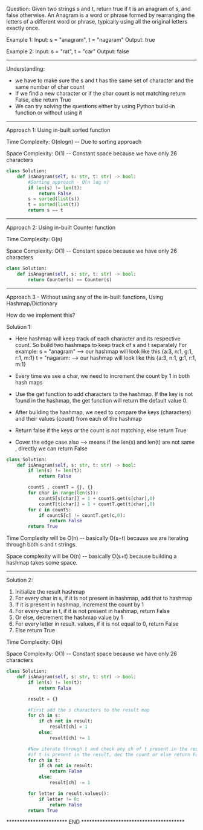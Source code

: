 
Question:
Given two strings s and t, return true if t is an anagram of s, and false otherwise. An Anagram is a word or phrase formed by rearranging the letters 
of a different word or phrase, typically using all the original letters exactly once.

Example 1:
Input: s = "anagram", t = "nagaram"
Output: true

Example 2:
Input: s = "rat", t = "car"
Output: false

***********************************************************************
Understanding:
- we have to make sure the s and t has the same set of character and the same number of char count
- If we find a new character or if the char count is not matching return False, else return True
- We can try solving the questions either by using Python build-in function or without using it

**********************************************************************************
Approach 1: Using in-built sorted function

Time Complexity: O(nlogn) -- Due to sorting approach

Space Complexity: O(1) -- Constant space because we have only 26 characters

```python
class Solution:
    def isAnagram(self, s: str, t: str) -> bool:
        #Sorting approach - O(n log n)
        if len(s) != len(t):
            return False
        s = sorted(list(s)) 
        t = sorted(list(t)) 
        return s == t
```
        
***********************************************************************
Approach 2: Using in-built Counter function

Time Complexity: O(n)

Space Complexity: O(1) -- Constant space because we have only 26 characters

```python
class Solution:
    def isAnagram(self, s: str, t: str) -> bool:
        return Counter(s) == Counter(s)
```

****************************************************************************************
Approach 3 - Without using any of the in-built functions, Using Hashmap/Dictionary

How do we implement this?

Solution 1:
- Here hashmap will keep track of each character and its respective count. So build two hashmaps to keep track of s and t separately
For example: 
s = "anagram" --> our hashmap will look like this {a:3, n:1, g:1, r:1, m:1}
t = "nagaram: --> our hashmap will look like this {a:3, n:1, g:1, r:1, m:1}

- Every time we see a char, we need to increment the count by 1 in both hash maps
- Use the get function to add characters to the hashmap. If the key is not found in the hashmap, the get function will return
  the default value 0.
- After building the hashmap, we need to compare the keys (characters) and their values (count) from each of the hashmap
- Return false if the keys or the count is not matching, else return True
- Cover the edge case also --> means if the len(s) and len(t) are not same , directly we can return False

```python
class Solution:
    def isAnagram(self, s: str, t: str) -> bool:
        if len(s) != len(t):
            return False

        countS , countT = {}, {}
        for char in range(len(s)):
            countS[s[char]] = 1 + countS.get(s[char],0)
            countT[t[char]] = 1 + countT.get(t[char],0)
        for c in countS:
            if countS[c] != countT.get(c,0):
                return False
        return True
```

Time Complexity will be O(n) -- basically O(s+t) because we are iterating through both s and t strings.

Space complexity will be O(n) -- basically O(s+t) because building a hashmap takes some space.

__________________________________________________________________________________________________________________

Solution 2:
1. Initialize the result hashmap
2. For every char in s, if it is not present in hashmap, add that to hashmap 
3. If it is present in hashmap, increment the count by 1
4. For every char in t, if it is not present in hashmap, return False
5. Or else, decrement the hashmap value by 1 
6. For every letter in result. values, if it is not equal to 0, return False 
7. Else return True

Time Complexity: O(n)

Space Complexity: O(1) -- Constant space because we have only 26 characters

```python
class Solution:
    def isAnagram(self, s: str, t: str) -> bool:
        if len(s) != len(t):
            return False

        result = {}

        #First add the s characters to the result map
        for ch in s:
            if ch not in result:
                result[ch] = 1
            else:
                result[ch] += 1

        #Now iterate through t and check any ch of t present in the result
        #if t is present in the result, dec the count or else return False
        for ch in t:
            if ch not in result:
                return False
            else:
                result[ch] -= 1

        for letter in result.values():
            if letter != 0:
                return False
        return True
```
*********************** END ***************************************
